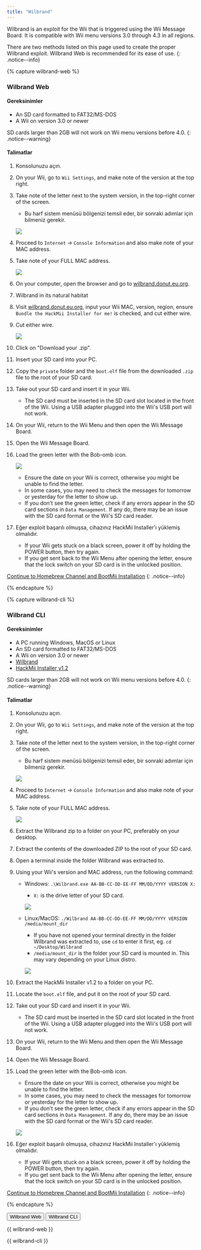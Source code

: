```yaml
---
title: "Wilbrand"
---
```


Wilbrand is an exploit for the Wii that is triggered using the Wii Message Board. It is compatible with Wii menu versions 3.0 through 4.3 in all regions.

There are two methods listed on this page used to create the proper Wilbrand exploit. Wilbrand Web is recommended for its ease of use.
{: .notice--info}

{% capture wilbrand-web %}

### Wilbrand Web

#### Gereksinimler

* An SD card formatted to FAT32/MS-DOS
* A Wii on version 3.0 or newer

SD cards larger than 2GB will not work on Wii menu versions before 4.0.
{: .notice--warning}

#### Talimatlar

1. Konsolunuzu açın.
1. On your Wii, go to `Wii Settings`, and make note of the version at the top right.
1. Take note of the letter next to the system version, in the top-right corner of the screen.
    + Bu harf sistem menüsü bölgenizi temsil eder, bir sonraki adımlar için bilmeniz gerekir.

    ![](/images/wii/SystemMenuVersion.png)

1. Proceed to `Internet` -> `Console Information` and also make note of your MAC address.
1. Take note of your FULL MAC address.

    ![](/images/wii/MacAddress.png)

1. On your computer, open the browser and go to [wilbrand.donut.eu.org](https://wilbrand.donut.eu.org/).
1. Wilbrand in its natural habitat
1. Visit [wilbrand.donut.eu.org](https://wilbrand.donut.eu.org/), input your Wii MAC, version, region, ensure `Bundle the HackMii Installer for me!` is checked, and cut either wire.
1. Cut either wire.

    ![](/images/exploits/wilbrand/web.png)

1. Click on "Download your .zip".
1. Insert your SD card into your PC.
1. Copy the `private` folder and the `boot.elf` file from the downloaded `.zip` file to the root of your SD card.
1. Take out your SD card and insert it in your Wii.
    + The SD card must be inserted in the SD card slot located in the front of the Wii. Using a USB adapter plugged into the Wii's USB port will not work.
1. On your Wii, return to the Wii Menu and then open the Wii Message Board.
1. Open the Wii Message Board.
1. Load the green letter with the Bob-omb icon.

    ![](/images/exploits/wilbrand/msgboard.png)

    + Ensure the date on your Wii is correct, otherwise you might be unable to find the letter.
    + In some cases, you may need to check the messages for tomorrow or yesterday for the letter to show up.
    + If you don't see the green letter, check if any errors appear in the SD card sections in `Data Management`. If any do, there may be an issue with the SD card format or the Wii's SD card reader.


1. Eğer exploit başarılı olmuşsa, cihazınız HackMii Installer'ı yüklemiş olmalıdır.
    + If your Wii gets stuck on a black screen, power it off by holding the POWER button, then try again.
    + If you get sent back to the Wii Menu after opening the letter, ensure that the lock switch on your SD card is in the unlocked position.

[Continue to Homebrew Channel and BootMii Installation](hbc)
{: .notice--info}

{% endcapture %}

{% capture wilbrand-cli %}

### Wilbrand CLI

#### Gereksinimler

* A PC running Windows, MacOS or Linux
* An SD card formatted to FAT32/MS-DOS
* A Wii on version 3.0 or newer
* [Wilbrand](https://static.wiidatabase.de/Wilbrand.zip)
* [HackMii Installer v1.2](https://bootmii.org/download/)

SD cards larger than 2GB will not work on Wii menu versions before 4.0.
{: .notice--warning}

#### Talimatlar

1. Konsolunuzu açın.
1. On your Wii, go to `Wii Settings`, and make note of the version at the top right.
1. Take note of the letter next to the system version, in the top-right corner of the screen.
    + Bu harf sistem menüsü bölgenizi temsil eder, bir sonraki adımlar için bilmeniz gerekir.

    ![](/images/wii/SystemMenuVersion.png)

1. Proceed to `Internet` -> `Console Information` and also make note of your MAC address.
1. Take note of your FULL MAC address.

    ![](/images/wii/MacAddress.png)

1. Extract the Wilbrand zip to a folder on your PC, preferably on your desktop.
1. Extract the contents of the downloaded ZIP to the root of your SD card.
1. Open a terminal inside the folder Wilbrand was extracted to.
1. Using your Wii's version and MAC address, run the following command:

    + Windows: `.\Wilbrand.exe AA-BB-CC-DD-EE-FF MM/DD/YYYY VERSION X:`
        + `X:` is the drive letter of your SD card.

        ![](/images/exploits/wilbrand/windows.png)

    + Linux/MacOS: `./Wilbrand AA-BB-CC-DD-EE-FF MM/DD/YYYY VERSION /media/mount_dir`
        + If you have not opened your terminal directly in the folder Wilbrand was extracted to, use `cd` to enter it first, eg. `cd ~/Desktop/Wilbrand`
        + `/media/mount_dir` is the folder your SD card is mounted in. This may vary depending on your Linux distro.

        ![](/images/exploits/wilbrand/linux.png)

1. Extract the HackMii Installer v1.2 to a folder on your PC.
1. Locate the `boot.elf` file, and put it on the root of your SD card.
1. Take out your SD card and insert it in your Wii.
    + The SD card must be inserted in the SD card slot located in the front of the Wii. Using a USB adapter plugged into the Wii's USB port will not work.
1. On your Wii, return to the Wii Menu and then open the Wii Message Board.
1. Open the Wii Message Board.
1. Load the green letter with the Bob-omb icon.
    + Ensure the date on your Wii is correct, otherwise you might be unable to find the letter.
    + In some cases, you may need to check the messages for tomorrow or yesterday for the letter to show up.
    + If you don't see the green letter, check if any errors appear in the SD card sections in `Data Management`. If any do, there may be an issue with the SD card format or the Wii's SD card reader.

    ![](/images/exploits/wilbrand/msgboard.png)

1. Eğer exploit başarılı olmuşsa, cihazınız HackMii Installer'ı yüklemiş olmalıdır.
    + If your Wii gets stuck on a black screen, power it off by holding the POWER button, then try again.
    + If you get sent back to the Wii Menu after opening the letter, ensure that the lock switch on your SD card is in the unlocked position.

[Continue to Homebrew Channel and BootMii Installation](hbc)
{: .notice--info}

{% endcapture %}

<button class="btn btn--large btn--primary tabLink" onClick="select_tab(event, 'wilbrand-web')"> Wilbrand Web </button>
<button class="btn btn--large btn--info tabLink" onClick="select_tab(event, 'wilbrand-cli')"> Wilbrand CLI </button>

<div class="tabContent tabDefualt" id="wilbrand-web" markdown="1">

{{ wilbrand-web }}
</div>
<div class="tabContent" id="wilbrand-cli" markdown="1">
{{ wilbrand-cli }}
</div>

<script>
    const tabContents = document.getElementsByClassName('tabContent');
    const tabLinks    = document.getElementsByClassName('tabLink');

    for (tab of tabContents) { tab.style.display = 'none'; }
    document.getElementsByClassName('tabDefault')[0].style.display = 'block';

    function select_tab(event, tab_id)
    {
        for (tab of tabContents) { tab.style.display = 'none'; }
        for (btn of tabLinks) { btn.className = btn.className.replace('btn--primary', 'btn--info'); }

        document.getElementById(tab_id).style.display = 'block';
        event.currentTarget.className = event.currentTarget.className.replace('btn--info', 'btn--primary');
    }
</script>
